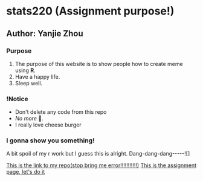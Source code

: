 # **stats220** (Assignment purpose!)

## Author: Yanjie Zhou

### Purpose
<!--- numbered list--->
1. The purpose of this website is to show people how to create meme using **R**. 
2. Have a happy life.
3. Sleep well.

### !Notice
* Don't delete any code from this repo
* *No more* 🥦.
* I really love cheese burger


### I gonna show you something!
A bit spoil of my r work but I guess this is alright. Dang-dang-dang-----![]

[This is the link to my repo(stop bring me error!!!!!!!!!!!)](https://jizzx6.github.io/stats220/)
[This is the assignment page, let's do it](https://canvas.auckland.ac.nz/courses/75888/assignments/272595)
 
